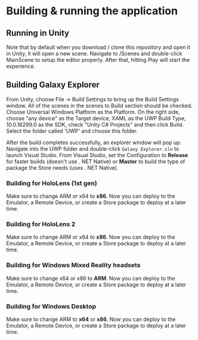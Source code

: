 # Building & running the application

## Running in Unity

Note that by default when you download / clone this repository and open it in Unity, it will open a new scene. Navigate to /Scenes and double-click MainScene to setup the editor properly. After that, hitting Play will start the experience.

## Building Galaxy Explorer

From Unity, choose File -> Build Settings to bring up the Build Settings window. All of the scenes in the scenes to Build section should be checked. Choose Universal Windows Platform as the Platform. On the right side, choose
"any device" as the Target device, XAML as the UWP Build Type, 10.0.16299.0
as the SDK, check "Unity C# Projects" and then click Build. Select the folder
called 'UWP' and choose this folder.

After the build completes successfully, an explorer window will pop up.
Navigate into the UWP folder and double-click `Galaxy Explorer.sln` to launch
Visual Studio. From Visual Studio, set the Configuration to **Release**
for faster builds (doesn't use . NET Native) or **Master** to build the
type of package the Store needs (uses . NET Native).

### Building for HoloLens (1st gen)

Make sure to change ARM or x64 to **x86**.
Now you can deploy to the Emulator, a Remote Device, or create a Store
package to deploy at a later time.

### Building for HoloLens 2

Make sure to change ARM or x64 to **x86**.
Now you can deploy to the Emulator, a Remote Device, or create a Store
package to deploy at a later time.

### Building for Windows Mixed Reality headsets

Make sure to change x64 or x86 to **ARM**.
Now you can deploy to the Emulator, a Remote Device, or create a Store
package to deploy at a later time.

### Building for Windows Desktop

Make sure to change ARM to **x64** or **x86**.
Now you can deploy to the Emulator, a Remote Device, or create a Store
package to deploy at a later time.